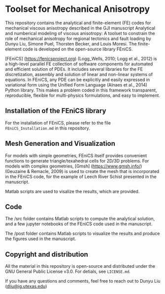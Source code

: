 # Toolset for Mechanical Anisotropy
This repository contains the analytical and finite-element (FE) codes for mechanical viscous anisotropy described in the GJI manuscript Analytical and numberical modeling of viscous anisotropy: A toolset to constrain the role of mechanical anisotropy for regional tectonics and fault loading by Dunyu Liu, Simone Puel, Thorsten Becker, and Louis Moresi. The finite-element code is developed on the open-source library FEniCS. 

[FEniCS] (https://fenicsproject.org) (Logg_Wells, 2010; Logg et al., 2012) is a high-level parallel FE collection of software components for automated and efficient solution of PDEs. It includes several libraries for the FE discretization, assembly and solution of linear and non-linear systems of equations. In FEniCS, any PDE can be explicitly and easily expressed in variational form using the Unified Form Language (Alnaes et al., 2014) Python library. This makes a problem coded in this framework transparent, reproducible, flexible for multi-physics formulations, and easy to implement. 

## Installation of the FEniCS library
For the installation of FEniCS, please refer to the file ``FEniCS_Installation.md`` in this repository.

## Mesh Generation and Visualization
For models with simple geometries, FEniCS itself provides convenient functions to generate triangle/texahedral cells for 2D/3D problems. For models with complex geometries, [Gmsh] (https://www.gmsh.info/) (Geuzaine & Remacle, 2009) is used to create the mesh that is incorporated in the FEniCS code, for the example of Leech River Schist presented in the manuscript.

Matlab scripts are used to visalize the results, which are provided.

## Code 
The /src folder contains Matlab scripts to compute the analytical solution, and a few jupyter notebooks of the FEniCS code used in the manuscript. 

The /post folder contains Matlab scripts to visualize the results and produce the figures used in the manuscript.

## Copyright and distribution

All the material in this repository is open-source and distributed under the GNU General Public License v3.0. For detials, see ``LICENSE.md``.

If you have any questions and comments, feel free to reach out to Dunyu Liu (dliu@ig.utexas.edu)




